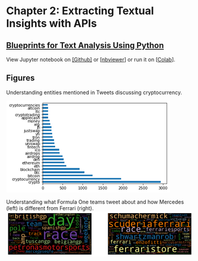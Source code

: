 # Chapter 2: Extracting Textual Insights with APIs

## [Blueprints for Text Analysis Using Python](https://github.com/blueprints-for-text-analytics-python/blueprints-text)

View Jupyter notebook on 
[[Github]](API_Data_Extraction.ipynb) or
[[nbviewer](https://nbviewer.ipython.org/github/blueprints-for-text-analytics-python/blueprints-text/blob/master/ch02/API_Data_Extraction.ipynb)] or run it on 
[[Colab](https://colab.research.google.com/github/blueprints-for-text-analytics-python/blueprints-text/blob/master/ch02/API_Data_Extraction.ipynb)].


## Figures

Understanding entities mentioned in Tweets discussing cryptocurrency.

![](figures/fig01.png)

Understanding what Formula One teams tweet about and how Mercedes (left) is different from Ferrari (right).
![](figures/fig02.png)

